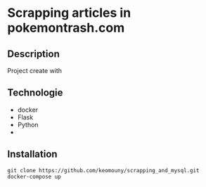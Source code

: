 # Scrapping articles in pokemontrash.com

## Description

Project create with

## Technologie

- docker
- Flask
- Python
-

## Installation

```
git clone https://github.com/keomouny/scrapping_and_mysql.git
docker-compose up
```
